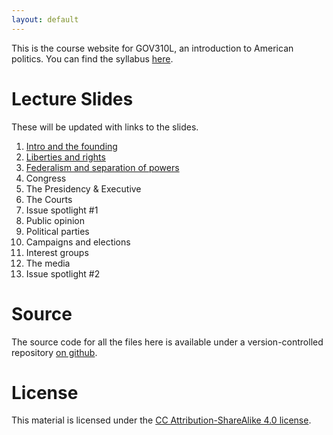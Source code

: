 ```yaml
---
layout: default 
---
```


This is the course website for GOV310L, an introduction to American
politics. You can find the syllabus
[here](/GOV310L/syllabus/syllabus.pdf).

# Lecture Slides
These will be updated with links to the slides.

1. [Intro and the founding](/GOV310L/slides/intro-and-founding.pdf)
2. [Liberties and rights](/GOV310L/slides/liberties-and-rights.pdf)
3. [Federalism and separation of powers](/GOV310L/slides/federalism.pdf)
4. Congress
5. The Presidency & Executive
6. The Courts
7. Issue spotlight #1
8. Public opinion
9. Political parties
10. Campaigns and elections
11. Interest groups
12. The media
13. Issue spotlight #2

# Source
The source code for all the files here is available under a
version-controlled repository [on
github](https://github.com/jabranham/GOV310L). 

# License
This material is licensed under the
[CC Attribution-ShareAlike 4.0 license](http://creativecommons.org/licenses/by-sa/4.0/).

